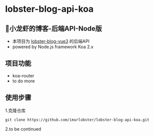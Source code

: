 # lobster-blog-api-koa

## 🦞小龙虾的博客-后端API-Node版
- 本项目为 [lobster-blog-vue3](https://github.com/imurlobster/lobster-blog-vue3) 的后端API
- powered by Node.js framework Koa 2.x


##  项目功能
- koa-router
- to do more

## 使用步骤

1.克隆仓库

`git clone https://github.com/imurlobster/lobster-blog-api-koa.git`

2.to be continued




